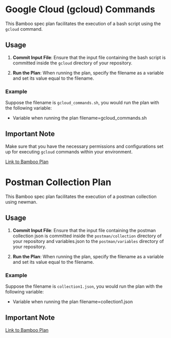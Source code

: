 # Google Cloud (gcloud) Commands

This Bamboo spec plan facilitates the execution of a bash script using the `gcloud` command.

## Usage

1. **Commit Input File**: Ensure that the input file containing the bash script is committed inside the `gcloud` directory of your repository.

2. **Run the Plan**: When running the plan, specify the filename as a variable and set its value equal to the filename.

### Example

Suppose the filename is `gcloud_commands.sh`, you would run the plan with the following variable:

* Variable when running the plan
filename=gcloud_commands.sh


## Important Note

Make sure that you have the necessary permissions and configurations set up for executing `gcloud` commands within your environment.

[Link to Bamboo Plan](https://example.com/bamboo-plan)


# Postman Collection Plan

This Bamboo spec plan facilitates the execution of a postman collection using newman.

## Usage

1. **Commit Input File**: Ensure that the input file containing the postman collection json is committed inside the `postman/collection` directory of your repository and variables.json to the `postman/variables` directory of your repository.

2. **Run the Plan**: When running the plan, specify the filename as a variable and set its value equal to the filename.

### Example

Suppose the filename is `collection1.json`, you would run the plan with the following variable:

* Variable when running the plan
filename=collection1.json


## Important Note

[Link to Bamboo Plan](https://example.com/bamboo-plan)
